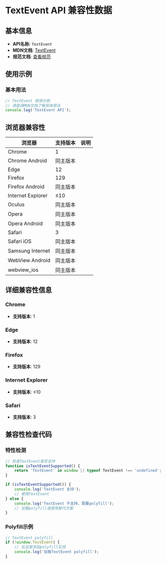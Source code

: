 # TextEvent API 兼容性数据

## 基本信息

- **API名称**: `TextEvent`
- **MDN文档**: [TextEvent](https://developer.mozilla.org/docs/Web/API/TextEvent)
- **规范文档**: [查看规范](https://w3c.github.io/uievents/#legacy-textevent-events)

## 使用示例

### 基本用法

```javascript
// TextEvent 使用示例
// 请查阅MDN文档了解具体用法
console.log('TextEvent API');
```

## 浏览器兼容性

| 浏览器 | 支持版本 | 说明 |
|--------|----------|------|
| Chrome | 1 |  |
| Chrome Android | 同主版本 |  |
| Edge | 12 |  |
| Firefox | 129 |  |
| Firefox Android | 同主版本 |  |
| Internet Explorer | ≤10 |  |
| Oculus | 同主版本 |  |
| Opera | 同主版本 |  |
| Opera Android | 同主版本 |  |
| Safari | 3 |  |
| Safari iOS | 同主版本 |  |
| Samsung Internet | 同主版本 |  |
| WebView Android | 同主版本 |  |
| webview_ios | 同主版本 |  |

## 详细兼容性信息

### Chrome

- **支持版本**: 1

### Edge

- **支持版本**: 12

### Firefox

- **支持版本**: 129

### Internet Explorer

- **支持版本**: ≤10

### Safari

- **支持版本**: 3

## 兼容性检查代码

### 特性检测

```javascript
// 检查TextEvent是否支持
function isTextEventSupported() {
    return 'TextEvent' in window || typeof TextEvent !== 'undefined';
}

if (isTextEventSupported()) {
    console.log('TextEvent 支持');
    // 使用TextEvent
} else {
    console.log('TextEvent 不支持，需要polyfill');
    // 加载polyfill或使用替代方案
}
```

### Polyfill示例

```javascript
// TextEvent polyfill
if (!window.TextEvent) {
    // 在这里添加polyfill实现
    console.log('加载TextEvent polyfill');
}
```


